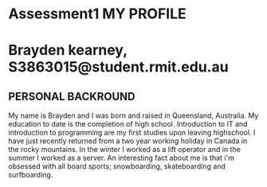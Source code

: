 # Assessment1 MY PROFILE 


<html>
<body>

<h1>Brayden kearney, S3863015@student.rmit.edu.au
</h1>
<h2>PERSONAL BACKROUND</h2>
<p>My name is Brayden and I was born and raised in Queensland, Australia. My education to date is the completion of high school. Introduction to IT and introduction to programming are my first studies upon leaving highschool. I have just recently returned from a two year working holiday in Canada in the rocky mountains. In the winter I worked as a lift operator and in the summer I worked as a server. An interesting fact about me is that i'm obsessed with all board sports; snowboarding, skateboarding and surfboarding. </p>


</body>
</html>
